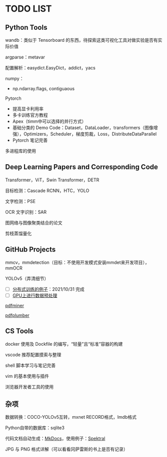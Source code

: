# TODO LIST

## Python Tools

wandb：类似于 Tensorboard 的东西，待探索这类可视化工具对做实验是否有实际价值

argparse：metavar

配置解析：easydict.EasyDict，addict，yacs

numpy：

- np.ndarray.flags, contiguaous

Pytorch

- 提高显卡利用率
- 多卡训练官方教程
- Apex（timm中可以选择的并行方式）
- 基础分类的 Demo Code：Dataset，DataLoader，transformers（图像增强），Optimizers，Scheduler，梯度剪裁，Loss，DistributeDataParallel
- Pytorch 笔记完善

多进程库的使用

## Deep Learning Papers and Corresponding Code

Transformer，ViT，Swin Transformer，DETR

目标检测：Cascade RCNN，HTC，YOLO

文字检测：PSE

OCR 文字识别：SAR

图网络与图像聚类结合的论文

剪枝蒸馏量化

## GitHub Projects

mmcv，mmdetection（目标：不使用开发模式安装mmdet来开发项目），mmOCR

YOLOv5（弄清细节）

- [ ] [分布式训练的例子](https://github.com/tczhangzhi/pytorch-distributed)：2021/10/31 完成
- [ ] [GPU上进行数据预处理](https://github.com/NVIDIA/DALI)

[pdfminer](https://github.com/pdfminer/pdfminer.six)

[pdfplumber](https://github.com/jsvine/pdfplumber)

## CS Tools

docker 使用及 Dockfile 的编写，“轻量”且“标准”容器的构建

vscode 推荐配置摸索与整理

shell 脚本学习与笔记完善

vim 的基本使用与插件

浏览器开发者工具的使用

## 杂项

数据转换：COCO-YOLOv5互转，mxnet RECORD格式，lmdb格式

Python自带的数据库：sqlite3

代码文档自动生成：[MkDocs](https://www.mkdocs.org/)，使用例子：[Spektral](https://github.com/danielegrattarola/spektral/)

JPG 与 PNG 格式详解（可以看看冈萨雷斯的书上是否有记录）
